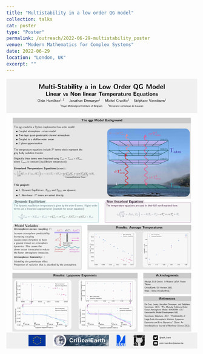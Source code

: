 ```yaml
---
title: "Multistability in a low order QG model"
collection: talks
cat: poster
type: "Poster"
permalink: /outreach/2022-06-29-multistability_poster
venue: "Modern Mathematics for Complex Systems"
date: 2022-06-29
location: "London, UK"
excerpt: ""
---
```


![poster](../images/outreach/multistability_poster.jpg)

